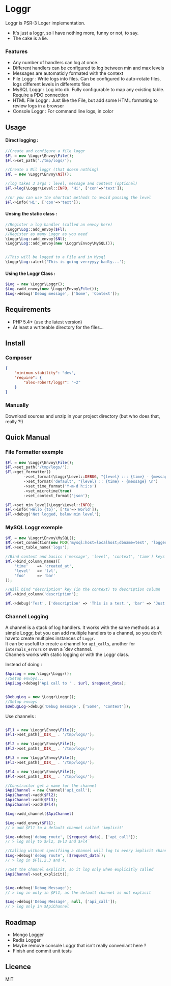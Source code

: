 Loggr
=====

Loggr is PSR-3 Loger implementation.
- It's just a loggr, so I have nothing more, funny or not, to say. 
- The cake is a lie.

### Features

- Any number of handlers can log at once.
- Different handlers can be configured to log between min and max levels
- Messages are automaticly formated with the context
- File Loggr : Write logs into files. Can be configured to auto-rotate files, logs different levels in differents files
- MySQL Loggr : Log into db. Fully configurable to map any existing table. Require a PDO connection
- HTML File Loggr : Just like the File, but add some HTML formating to review logs in a browser
- Console Loggr : For command line logs, in color


Usage
------------

#### Direct logging : 
````php
//Create and configure a file loggr
$Fl = new \Loggr\Envoy\File();
$Fl->set_path('./tmp/logs/');

//Create a Nil loggr (that doesn nothing)
$Nl = new \Loggr\Envoy\Nil();

//log takes 3 args : level, message and context (optional)
$Fl->log(\Loggr\Level::INFO, 'Hi', ['con'=>'text']);

//or you can use the shortcut methods to avoid passing the level
$Fl->info('Hi', ['con'=>'text']);
````

#### Unsing the static class : 

```php
//Register a log handler (called an envoy here)  
\Loggr\Log::add_envoy($Fl);
//Register as many Loggr as you need
\Loggr\Log::add_envoy($Nl);
\Loggr\Log::add_envoy(new \Loggr\Envoy\MySQL());


//This will be logged to a File and in Mysql
\Loggr\Log::alert('This is going verryyyy badly...');
```

#### Using the Loggr Class : 

```php
$Log = new \Loggr\Loggr();
$Log->add_envoy(new \Loggr\Envoy\File());
$Log->debug('Debug message', ['Some', 'Context']);

```

Requirements
------------

- PHP 5.4+ (use the latest version)
- At least a wrtiteable directory for the files...


Install
------------

### Composer
```json
{
    "minimum-stability": "dev",
    "require": {
        "alex-robert/loggr": "~2"        
    }
}
```

### Manually

Download sources and unzip in your project directory (but who does that, really ?!)  

Quick Manual
------------

### File Formatter exemple

```php
$Fl = new \Loggr\Envoy\File();
$Fl->set_path('/tmp/logs/');
$Fl->get_formatter()
        ->set_format(\Loggr\Level::DEBUG, "{level} ::: {time} - {message} {context} \n")
        ->set_format('default', "{level} :: {time} - {message} \n")
        ->set_time_format('Y-m-d h:i:s')
        ->set_microtime(true)
        ->set_context_format('json');

$Fl->set_min_level(\Loggr\Level::INFO);
$Fl->info('Hello {to}', ['to'=>'World']);
$Fl->debug('Not logged, below min level');
```    
    
### MySQL Loggr exemple

```php
$Ml = new \Loggr\Envoy\MySQL();
$Ml->set_connection(new PDO('mysql:host=localhost;dbname=test', 'logger'));
$Ml->set_table_name('logs');

//Bind context and basics ('message', 'level', 'context', 'time') keys to DB columns
$Ml->bind_column_names([
    'time'    => 'created_at',
    'level'   => 'lvl',
    'foo'     => 'bar'
]);

//Will bind "description" key (in the context) to description column
$Ml->bind_column('description');

$Ml->debug('Test', ['description' => 'This is a test.', 'bar' => 'Just inside the context', 'foo' => 'Goes in bar column']);
``` 

### Channel Logging

A channel is a stack of log handlers. It works with the same methods as a simple Loggr, but you can add multiple handlers to a channel, so you don't haveto create multiples instances of `Loggr`.  
It can be usefull to create a channel for `api_calls`, another for `internals_errors` or even a `dev channel.  
Channels works with static logging or with the Loggr class.  

Instead of doing : 

```php
$ApiLog = new \Loggr\Loggr();
//Setup envoys...
$ApiLog->debug('Api call to ' . $url, $request_data);


$DebugLog = new \Loggr\Loggr();
//Setup envoys
$DebugLog->debug('Debug message', ['Some', 'Context']);
```

Use channels : 

```php

$Fl1 = new \Loggr\Envoy\File();
$Fl1->set_path(__DIR__ . '/tmp/logs/');

$Fl2 = new \Loggr\Envoy\File();
$Fl2->set_path(__DIR__ . '/tmp/logs/');

$Fl3 = new \Loggr\Envoy\File();
$Fl3->set_path(__DIR__ . '/tmp/logs/');

$Fl4 = new \Loggr\Envoy\File();
$Fl4->set_path(__DIR__ . '/tmp/logs/');

//Constructor get a name for the channel
$ApiChannel = new Channel('api_call');
$ApiChannel->add($Fl2);
$ApiChannel->add($Fl3);
$ApiChannel->add($Fl4);

$Log->add_channel($ApiChannel)

$Log->add_envoy($Fl1);
// > add $Fl1 to a default channel called 'implicit'

$Log->debug('debug route', [$request_data], ['api_call']);
// > log only to $Fl2, $Fl3 and $Fl4

//Calling without specifiing a channel will log to every implicit channels : 
$Log->debug('debug route', [$request_data]); 
// > log in $Fl1,2,3 and 4.

//Set the channel explicit, so it log only when explicitly called
$ApiChannel->set_explicit();


$Log->debug('Debug Message'); 
// > log in only in $Fl1, as the default channel is not explicit

$Log->debug('Debug Message', null, ['api_call']); 
// > log only in $ApiChannel

```

Roadmap
------------

- Mongo Logger
- Redis Logger
- Maybe remove console Loggr that isn't really conveniant here ? 
- Finish and commit unit tests


Licence
------------

MIT



